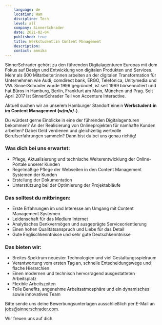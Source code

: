 ```yaml
---
    language: de
    location: Ham
    discipline: Tech
    level: all
    company: SinnerSchrader
    date: 2021-02-04
    published: true
    title: Werkstudent:in Content Management
    description: 
    contact: annika
---
```


SinnerSchrader gehört zu den führenden Digitalagenturen Europas mit dem Fokus auf Design und Entwicklung von digitalen Produkten und Services. Mehr als 600 Mitarbeiter:innen arbeiten an der digitalen Transformation für Unternehmen wie Audi, comdirect bank, ERGO, Telefónica, Unitymedia und VW. SinnerSchrader wurde 1996 gegründet, ist seit 1999 börsennotiert und hat Büros in Hamburg, Berlin, Frankfurt am Main, München und Prag. Seit April 2017 ist SinnerSchrader Teil von Accenture Interactive.

Aktuell suchen wir an unserem Hamburger Standort eine:n **Werkstudent:in im Content Management (w/m/x/-)**.

Du würdest gerne Einblicke in eine der führenden Digitalagenturen bekommen? An der Realisierung von Onlineprojekten für namhafte Kunden arbeiten? Dabei Geld verdienen und gleichzeitig wertvolle Berufserfahrungen sammeln? Dann bist du bei uns genau richtig! 

### Was dich bei uns erwartet:

- Pflege, Aktualisierung und technische Weiterentwicklung der Online-Portale unserer Kunden 
- Regelmäßige Pflege der Webseiten in den Content Management Systemen der Kunden
- Erstellung der Dokumentation
- Unterstützung bei der Optimierung der Projektabläufe

### Das solltest du mitbringen:

- Erste Erfahrungen im und Interesse am Umgang mit Content Management Systemen
- Leidenschaft für das Medium Internet
- Analytisches Denkvermögen und ausgeprägte Serviceorientierung
- Einen hohen Qualitätsanspruch und Liebe für das Detail
- Gute Englischkenntnisse und sehr gute Deutschkenntnisse

### Das bieten wir:

- Breites Spektrum neuester Technologien und viel Gestaltungsspielraum 
- Verantwortung vom ersten Tag an, schnelle Entscheidungswege und flache Hierarchien
- Einen modernen und technisch hervorragend ausgestatteten Arbeitsplatz 
- Flexible Arbeitszeiten
- Tolle Benefits, angenehme Arbeitsatmosphäre und ein dynamisches sowie innovatives Team

Bitte sende uns deine Bewerbungsunterlagen ausschließlich per E-Mail an <jobs@sinnerschrader.com>. 
 
Wir freuen uns auf dich.
